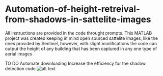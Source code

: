 # Automation-of-height-retreival-from-shadows-in-sattelite-images

All instructions are provided in the code throught prompts. This MATLAB project was created keeping in mind open sourced sattelite images, like the ones provided by Sentinel, however, with slight modifications the code can output the height of any building that has been captured in any one type of aerial images

TO DO
Automate downloading
Increase the efficiency for the shadow detection code
![alt text](https://i.imgur.com/Mb3HfWY.jpg)
